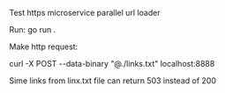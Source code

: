 Test https microservice parallel url loader

Run: go run .

Make http request:

curl -X POST --data-binary "@./links.txt" localhost:8888

Sime links from linx.txt file can return 503 instead of 200


